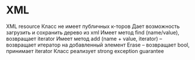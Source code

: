 # XML
XML resource Класс не имеет публичных к-торов Дает возможность загрузить и сохранить дерево из xml Имеет метод find (name/value), возвращает iterator Имеет метод add (name + value, iterator) – возвращает итератор на добавленный элемент Erase – возвращает bool, принимает iterator Класс реализует strong exception guarantee

